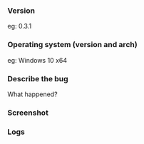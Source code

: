<!--
This is a template for bug submit.
If you are to request a new feature or for other purposes, clean the template.
-->

### Version
eg: 0.3.1

### Operating system (version and arch)
eg: Windows 10 x64

### Describe the bug
What happened?

### Screenshot

### Logs
<!--
The logs file is the following locations:

on Linux: ~/.config/imagine/log.log
on OS X: ~/Library/Logs/imagine/log.log
on Windows: %USERPROFILE%\AppData\Roaming\imagine\log.log
(%USERPROFILE% may be like \users\yourname)
-->
